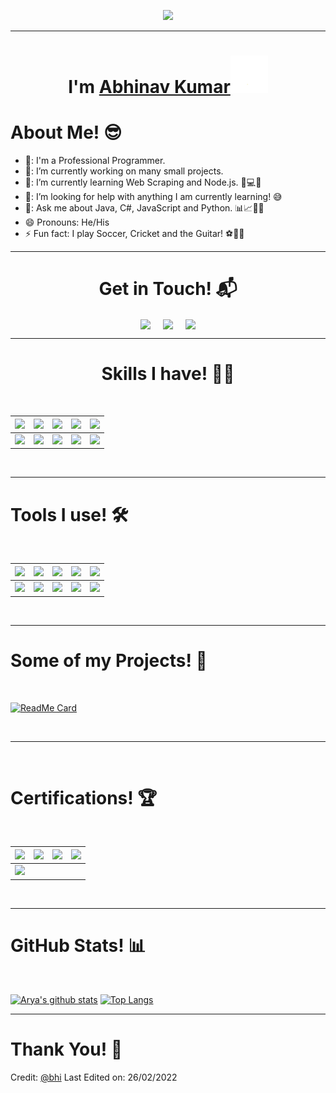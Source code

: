 <p align="center">
  <img src="https://miro.medium.com/max/2048/1*OohqW5DGh9CQS4hLY5FXzA.png" height="230"/>
</p>
<hr>
<h1 align="center">I'm <a href="https://github.com/dev-elixir">Abhinav Kumar<a><img src="./images/wave.gif" width="60px"/></h1>
<h1>About Me! 😎</h1>

- 🏫: I'm a Professional Programmer.
- 🔭: I’m currently working on many small projects.
- 🌱: I’m currently learning Web Scraping and Node.js. 🧠💻🤖
- 🤔: I’m looking for help with anything I am currently learning! 😅
- 💬: Ask me about Java, C#, JavaScript and Python. 📊📈🤖🧠
- 😄  Pronouns: He/His
- ⚡  Fun fact: I play Soccer, Cricket and the Guitar! ⚽🎾🎹
  
<hr>
<h1 align="center">Get in Touch! 📬</h1>
<p align="center">
<a href="https://www.linkedin.com/in/abhisri1997" target="blank"><img align="center" src="https://img.shields.io/badge/Abhinav Kumar-0077B5?style=for-the-badge&logo=linkedin&logoColor=white" /></a> &nbsp;&nbsp;&nbsp;  <a href="mailto:abhisri1997@gmail.com" target="blank"><img align="center" src="https://img.shields.io/badge/abhisri1997com-D14836?style=for-the-badge&logo=gmail&logoColor=white" /></a>    &nbsp;&nbsp;&nbsp;       <a href="https://www.github.com/dev-elixir" target="blank"><img align="center" src="https://img.shields.io/badge/Abhinav-100000?style=for-the-badge&logo=github&logoColor=white"/></a>
</p>
  
<hr>
<h1 align="center">Skills I have! 🤸‍♂</h1>
<Br>
  
|![](https://img.shields.io/badge/Java-brightgreen?style=for-the-badge)|![](https://img.shields.io/badge/C-Sharp-brightgreen?style=for-the-badge)|![](https://img.shields.io/badge/Python-brightgreen?style=for-the-badge)|![](https://img.shields.io/badge/Web%20Scraping-red?style=for-the-badge)|![](https://img.shields.io/badge/PostgreSQL-red?style=for-the-badge)|
|---|---|---|---|---|
|![](https://img.shields.io/badge/JavaScript-blue?style=for-the-badge)|![](https://img.shields.io/badge/.NET-blue?style=for-the-badge)|![](https://img.shields.io/badge/ReactJS-blue?style=for-the-badge)|![](https://img.shields.io/badge/Unix-Bash-blue?style=for-the-badge)|![](https://img.shields.io/badge/And%20More!-yellow?style=for-the-badge)|
  
  
<Br>
<hr>
<h1>Tools I use! 🛠️</h1>
<Br>
 
|![](https://img.shields.io/badge/Python-FFD43B?style=for-the-badge&logo=python&logoColor=darkgreen)|![](https://img.shields.io/badge/VSCode-FF6F00?style=for-the-badge&logo=visual-studio-code&logoColor=blue)|![](https://img.shields.io/badge/Scrapy-F7931E?style=for-the-badge&logo=python&logoColor=white)|![](https://img.shields.io/badge/Atom-D00000?style=for-the-badge&logo=atom&logoColor=white)|![](https://img.shields.io/badge/Postman-F37626.svg?&style=for-the-badge&logo=postman&logoColor=white)|
|---|---|---|---|---|
|![](https://img.shields.io/badge/conda-342B029.svg?&style=for-the-badge&logo=anaconda&logoColor=white)|![](https://img.shields.io/badge/NodeJS-2C2D72?style=for-the-badge&logo=nodedotjs&logoColor=white)|![](https://img.shields.io/badge/NPM-777BB4?style=for-the-badge&logo=NPM&logoColor=white)|![](https://img.shields.io/badge/Bash-239120?style=for-the-badge&logo=gnubash&logoColor=white)|![](https://img.shields.io/badge/And%20More!-yellow?style=for-the-badge)|
  

<Br>
<hr>
<h1>Some of my Projects! 🎨</h1>
<Br>
  
[![ReadMe Card](https://github-readme-stats.vercel.app/api/pin/?username=dev-elixir&repo=elixir-redmi2)](https://github.com/dev-elixir/elixir-redmi2)

<Br>
<hr>
<Br>
<h1>Certifications! 🏆</h1>
<Br>
  
|![](https://img.shields.io/badge/Introduction%20to%20Python-red?style=for-the-badge)|![](https://img.shields.io/badge/Intermediate%20Python-blue?style=for-the-badge)|![](https://img.shields.io/badge/Java%20Core-green?style=for-the-badge)|![](https://img.shields.io/badge/Web%20Scraping-orange?style=for-the-badge)|
|---|---|---|---|
[![](https://img.shields.io/badge/More%20on%20the%20Way!-yellow?style=for-the-badge)](https://github.com/dev-elixir)|

  
 

<Br>
<hr>
<h1>GitHub Stats! 📊</h1>
<Br>
  
[![Arya's github stats](https://github-readme-stats.vercel.app/api?username=dev-elixir&show_icons=true&theme=merko)](https://github.com/dev-elixir/) [![Top Langs](https://github-readme-stats.vercel.app/api/top-langs/?username=dev-elixir&layout=compact&theme=merko)](https://github.com/dev-elixir)
<hr>
<h1>Thank You! 🤵 </h1>
  
Credit: [@bhi](https://github.com/dev-elixir)
Last Edited on: 26/02/2022